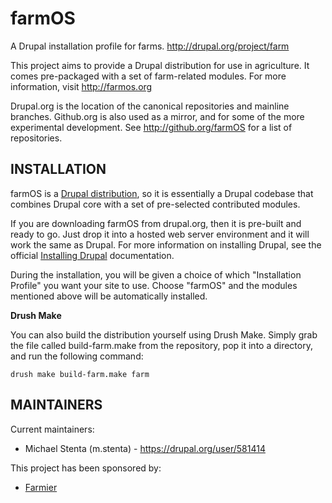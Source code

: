 farmOS
======

A Drupal installation profile for farms. http://drupal.org/project/farm

This project aims to provide a Drupal distribution for use in agriculture. It
comes pre-packaged with a set of farm-related modules. For more information,
visit http://farmos.org

Drupal.org is the location of the canonical repositories and mainline branches.
Github.org is also used as a mirror, and for some of the more experimental
development. See http://github.org/farmOS for a list of repositories.

INSTALLATION
------------

farmOS is a [Drupal distribution](http://www.drupal.org/documentation/build/distributions),
so it is essentially a Drupal codebase that combines Drupal core with a set of
pre-selected contributed modules.

If you are downloading farmOS from drupal.org, then it is pre-built and
ready to go. Just drop it into a hosted web server environment and it will work
the same as Drupal. For more information on installing Drupal, see the official
[Installing Drupal](http://www.drupal.org/documentation/install) documentation.

During the installation, you will be given a choice of which "Installation
Profile" you want your site to use. Choose "farmOS" and the modules
mentioned above will be automatically installed.

**Drush Make**

You can also build the distribution yourself using Drush Make. Simply grab the
file called build-farm.make from the repository, pop it into a directory, and
run the following command:

    drush make build-farm.make farm

MAINTAINERS
-----------

Current maintainers:
 * Michael Stenta (m.stenta) - https://drupal.org/user/581414

This project has been sponsored by:
 * [Farmier](http://farmier.com)

